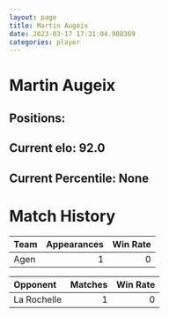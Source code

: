 ```yaml
---  
layout: page  
title: Martin Augeix  
date: 2023-03-17 17:31:04.908369  
categories: player  
---
```

# Martin Augeix

## Positions: 

## Current elo: 92.0

## Current Percentile: None

# Match History


| Team   |   Appearances |   Win Rate |
|:-------|--------------:|-----------:|
| Agen   |             1 |          0 |

| Opponent    |   Matches |   Win Rate |
|:------------|----------:|-----------:|
| La Rochelle |         1 |          0 |